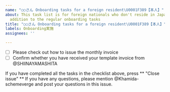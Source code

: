 ```yaml
---
name: "○○さん Onboarding tasks for a foreign resident\U0001F389【本人】"
about: This task list is for foreign nationals who don't reside in Japan to do in
  addition to the regular onboarding tasks
title: "○○さん Onboarding tasks for a foreign resident\U0001F389【本人】"
labels: Onboarding実施
assignees: ''

---
```


- [ ] Please check out how to issue the monthly invoice
- [ ] Confirm whether you have received your template invoice from @SHIINAYAMASHITA

If you have completed all the tasks in the checklist above, press ** "Close issue" **
If you have any questions, please mention @Khamida-schemeverge and post your questions in this issue.
